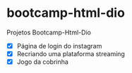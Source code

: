 # bootcamp-html-dio
Projetos Bootcamp-Html-Dio

- [x] Página de login do instagram
- [x] Recriando uma plataforma streaming
- [x] Jogo da cobrinha